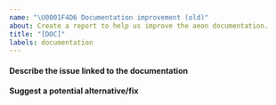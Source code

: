 ```yaml
---
name: "\U0001F4D6 Documentation improvement (old)"
about: Create a report to help us improve the aeon documentation.
title: "[DOC]"
labels: documentation
---
```


#### Describe the issue linked to the documentation

<!--
Tell us about the confusion introduced in the documentation.
-->

#### Suggest a potential alternative/fix

<!--
Tell us how we could improve the documentation in this regard.
-->
